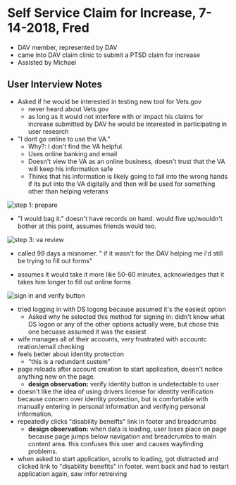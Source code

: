 # Self Service Claim for Increase, 7-14-2018, Fred

- DAV member, represented by DAV
- came into DAV claim clinic to submit a PTSD claim for increase
- Assisted by Michael 

## User Interview Notes

- Asked if he would be interested in testing new tool for Vets.gov
  - never heard about Vets.gov
  - as long as it would not interfere with or impact his claims for increase submitted by DAV he would be interested in participating in user research
- "I dont go online to use the VA."
  - Why?: I don't find the VA helpful. 
  - Uses online banking and email
  - Doesn't view the VA as an online business, doesn't trust that the VA will keep his information safe
  - Thinks that his information is likely going to fall into the wrong hands if its put into the VA digitally and then will be used for something other than helping veterans

![step 1: prepare](https://github.com/department-of-veterans-affairs/va.gov-team/blob/master/products/disability/526ez/research/jul-2018/participant-notes/526-1-prepare.png)

- "I would bag it." doesn't have records on hand. would five up/wouldn't bother at this point, assumes friends would too. 

![step 3: va review](https://github.com/department-of-veterans-affairs/va.gov-team/blob/master/products/disability/526ez/research/jul-2018/participant-notes/526-3-va-review.png)

- called 99 days a misnomer. " if it wasn't for the DAV helping me i'd still be trying to fill out forms"



- assumes it would take it more like 50-60 minutes, acknowledges that it takes him longer to fill out online forms

![sign in and verify button](https://github.com/department-of-veterans-affairs/va.gov-team/blob/master/products/disability/526ez/research/jul-2018/participant-notes/526-sign-in-and-verify-button.png)

- tried logging in with DS logong because assumed it's the easiest option
  - Asked why he selected this method for signing in: didn't know what DS logon or any of the other options actually were, but chose this one becuase assumed it was the easiest
- wife manages all of their accounts, very frustrated with accountc reation/email checking
- feels better about identity protection
  - "this is a redundant sustem"
- page reloads after account creation to start application, doesn't notice anything new on the page. 
  - **design observation:** verify identity button is undetectable to user
- doesn't like the idea of using drivers license for identity verification because concern over identity protection, but is comfortable with manually entering in personal information and verifying personal information. 
- repeatedly clicks "disability beneifts" link in footer and breadcrumbs
  - **design observation:** when data is loading, user loses place on page because page jumps below navigation and breadcrumbs to main content area. this confuses this user and causes wayfinding problems. 
- when asked to start application, scrolls to loading, got distracted and clicked link to "disability benefits" in footer. went back and had to restart application again, saw infor retreiving 
